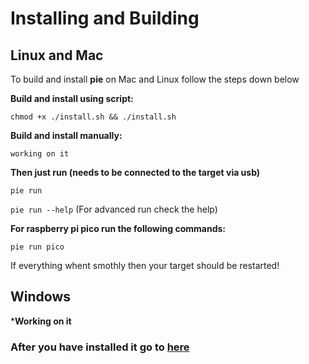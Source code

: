 # Installing and Building

## Linux and Mac
To build and install **pie** on Mac and Linux follow the steps down below

**Build and install using script:**

`chmod +x ./install.sh && ./install.sh`

**Build and install manually:**

`working on it`

**Then just run (needs to be connected to the target via usb)**

`pie run`

`pie run --help` (For advanced run check the help)

**For raspberry pi pico run the following commands:**

`pie run pico`

If everything whent smothly then your target should be restarted!

## Windows

***Working on it**


### After you have installed it go to [here](https://github.com/kevinalavik/chrome-pie/blob/main/USE.md)
